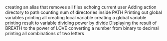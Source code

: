 creating an alias that removes all files
echoing current user
Adding action directory to path
counting num of directories inside PATH
Printing out global variables
printing all
creating local variable
creating a global variable
printing result to variable
dividing power by divide
Displaying the result of BREATH to the power of LOVE
converting a number from binary to decimal
printing all combinations of two letters
